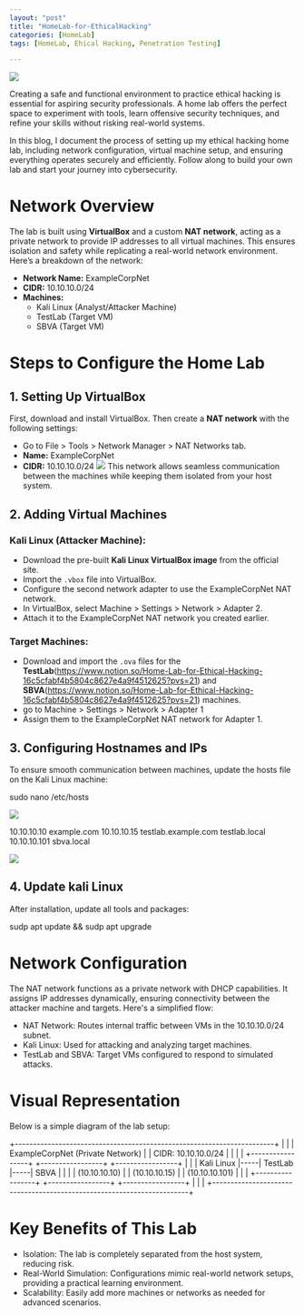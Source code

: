 ```yaml
---
layout: "post"
title: "HomeLab-for-EthicalHacking"
categories: [HomeLab]
tags: [HomeLab, Ehical Hacking, Penetration Testing]

---
```


![](https://miro.medium.com/v2/resize:fit:720/format:webp/1*0tsU4WfeeF3-QMwR7f118w.png)

Creating a safe and functional environment to practice ethical hacking is essential for aspiring security professionals. A home lab offers the perfect space to experiment with tools, learn offensive security techniques, and refine your skills without risking real-world systems.

In this blog, I document the process of setting up my ethical hacking home lab, including network configuration, virtual machine setup, and ensuring everything operates securely and efficiently. Follow along to build your own lab and start your journey into cybersecurity.

# Network Overview

The lab is built using **VirtualBox** and a custom **NAT network**, acting as a private network to provide IP addresses to all virtual machines. This ensures isolation and safety while replicating a real-world network environment. Here’s a breakdown of the network:

- **Network Name:** ExampleCorpNet
- **CIDR:** 10.10.10.0/24
- **Machines:** 
  - Kali Linux (Analyst/Attacker Machine)
  - TestLab (Target VM)
  - SBVA (Target VM)

# Steps to Configure the Home Lab

## 1. Setting Up VirtualBox
First, download and install VirtualBox. Then create a **NAT network** with the following settings:
- Go to File > Tools > Network Manager > NAT Networks tab.
- **Name:** ExampleCorpNet
- **CIDR:** 10.10.10.0/24
![](https://miro.medium.com/v2/resize:fit:1100/format:webp/1*WMF2nWbYKGs4L2fWe16PQg.png)
This network allows seamless communication between the machines while keeping them isolated from your host system.

## 2. Adding Virtual Machines
### **Kali Linux (Attacker Machine):**
- Download the pre-built **Kali Linux VirtualBox image** from the official site.
- Import the `.vbox` file into VirtualBox.
- Configure the second network adapter to use the ExampleCorpNet NAT network.
- In VirtualBox, select Machine > Settings > Network > Adapter 2.
- Attach it to the ExampleCorpNet NAT network you created earlier.

### **Target Machines:**
- Download and import the `.ova` files for the **TestLab**(https://www.notion.so/Home-Lab-for-Ethical-Hacking-16c5cfabf4b5804c8627e4a9f4512625?pvs=21) and **SBVA**(https://www.notion.so/Home-Lab-for-Ethical-Hacking-16c5cfabf4b5804c8627e4a9f4512625?pvs=21) machines.
- go to Machine > Settings > Network > Adapter 1
- Assign them to the ExampleCorpNet NAT network for Adapter 1.

## 3. Configuring Hostnames and IPs
To ensure smooth communication between machines, update the hosts file on the Kali Linux machine:


sudo nano /etc/hosts

![](https://miro.medium.com/v2/resize:fit:640/format:webp/1*S2tXy6v0WUqxLE-qgpuldw.png)

10.10.10.10    example.com
10.10.10.15    testlab.example.com testlab.local
10.10.10.101   sbva.local

![](https://miro.medium.com/v2/resize:fit:720/format:webp/1*T3jxT4n_DRvdFfzBGtrVNg.png)

## 4. Update kali Linux
After installation, update all tools and packages:

sudp apt update && sudp apt upgrade


# Network Configuration

The NAT network functions as a private network with DHCP capabilities. It assigns IP addresses dynamically, ensuring connectivity between the attacker machine and targets. Here's a simplified flow:

- NAT Network: Routes internal traffic between VMs in the 10.10.10.0/24 subnet.
- Kali Linux: Used for attacking and analyzing target machines.
- TestLab and SBVA: Target VMs configured to respond to simulated attacks.

# Visual Representation
Below is a simple diagram of the lab setup:

+-----------------------------------------------------------------------+
|                                                                       |
|                      ExampleCorpNet (Private Network)                 |
|                      CIDR: 10.10.10.0/24                              |
|                                                                       |
|   +-----------------+     +-----------------+     +-----------------+ |
|   | Kali Linux      |-----|    TestLab      |-----|      SBVA       | |
|   | (10.10.10.10)   |     | (10.10.10.15)   |     | (10.10.10.101)  | |
|   +-----------------+     +-----------------+     +-----------------+ |
|                                                                       |
+-----------------------------------------------------------------------+



# Key Benefits of This Lab

- Isolation: The lab is completely separated from the host system, reducing risk.
- Real-World Simulation: Configurations mimic real-world network setups, providing a practical learning environment.
- Scalability: Easily add more machines or networks as needed for advanced scenarios.


